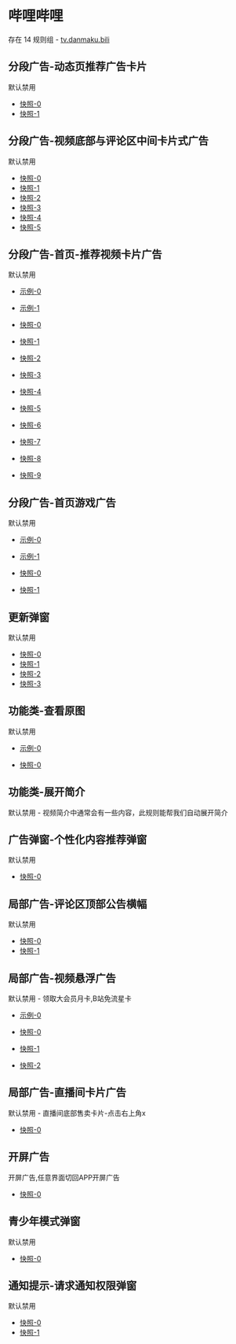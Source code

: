 # 哔哩哔哩

存在 14 规则组 - [tv.danmaku.bili](/src/apps/tv.danmaku.bili.ts)

## 分段广告-动态页推荐广告卡片

默认禁用

- [快照-0](https://i.gkd.li/import/12700222)
- [快照-1](https://i.gkd.li/import/12700243)

## 分段广告-视频底部与评论区中间卡片式广告

默认禁用

- [快照-0](https://i.gkd.li/import/12642260)
- [快照-1](https://i.gkd.li/import/12705266)
- [快照-2](https://i.gkd.li/import/12776568)
- [快照-3](https://i.gkd.li/import/12707070)
- [快照-4](https://i.gkd.li/import/12642261)
- [快照-5](https://i.gkd.li/import/13495649)

## 分段广告-首页-推荐视频卡片广告

默认禁用

- [示例-0](https://m.gkd.li/57941037/acd89b46-45fc-459f-8d17-3913d98dcbad)
- [示例-1](https://m.gkd.li/57941037/9c2f42d7-c262-4e06-b3c6-40f0908e7a94)

- [快照-0](https://i.gkd.li/import/14083540)
- [快照-1](https://i.gkd.li/import/14059876)
- [快照-2](https://i.gkd.li/import/13742257)
- [快照-3](https://i.gkd.li/import/13256605)
- [快照-4](https://i.gkd.li/import/14155801)
- [快照-5](https://i.gkd.li/import/13742257)
- [快照-6](https://i.gkd.li/import/13945597)
- [快照-7](https://i.gkd.li/import/14155272)
- [快照-8](https://i.gkd.li/import/14059882)
- [快照-9](https://i.gkd.li/import/13625309)

## 分段广告-首页游戏广告

默认禁用

- [示例-0](https://m.gkd.li/110102406/e9d89ec4-e85b-4c67-a1a6-ecf2f4cb516e)
- [示例-1](https://m.gkd.li/110102406/42dcdd30-75eb-4790-acaa-6bd23d12b945)

- [快照-0](https://i.gkd.li/import/14478514)
- [快照-1](https://i.gkd.li/import/14478551)

## 更新弹窗

默认禁用

- [快照-0](https://i.gkd.li/import/12649689)
- [快照-1](https://i.gkd.li/import/13212209)
- [快照-2](https://i.gkd.li/import/13228977)
- [快照-3](https://i.gkd.li/import/13334963)

## 功能类-查看原图

默认禁用

- [示例-0](https://m.gkd.li/110102406/70f439ce-50b2-488d-b120-ba95d767ab65)

- [快照-0](https://i.gkd.li/import/14731587)

## 功能类-展开简介

默认禁用 - 视频简介中通常会有一些内容，此规则能帮我们自动展开简介

## 广告弹窗-个性化内容推荐弹窗

默认禁用

- [快照-0](https://i.gkd.li/import/13448905)

## 局部广告-评论区顶部公告横幅

默认禁用

- [快照-0](https://i.gkd.li/import/12785461)
- [快照-1](https://i.gkd.li/import/12775156)

## 局部广告-视频悬浮广告

默认禁用 - 领取大会员月卡,B站免流星卡

- [示例-0](https://github.com/gkd-kit/inspect/assets/38517192/110db806-3f8b-4cd2-a445-06c5f5eb21eb)

- [快照-0](https://i.gkd.li/import/12892611)
- [快照-1](https://i.gkd.li/import/13308344)
- [快照-2](https://i.gkd.li/import/13538048)

## 局部广告-直播间卡片广告

默认禁用 - 直播间底部售卖卡片-点击右上角x

- [快照-0](https://i.gkd.li/import/13200549)

## 开屏广告

开屏广告,任意界面切回APP开屏广告

- [快照-0](https://i.gkd.li/import/12705270)

## 青少年模式弹窗

默认禁用

- [快照-0](https://i.gkd.li/import/13746766)

## 通知提示-请求通知权限弹窗

默认禁用

- [快照-0](https://i.gkd.li/import/13229159)
- [快照-1](https://i.gkd.li/import/13614090)
